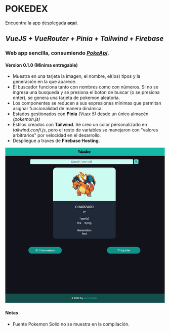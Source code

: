 # **POKEDEX**

Encuentra la app desplegada **[aqui](https://ohm-pokedex.web.app/)**.

## ***VueJS + VueRouter + Pinia + Tailwind + Firebase***

### Web app sencilla, consumiendo *[PokeApi](https://pokeapi.co/)*.
#### Version 0.1.0 (Minima entregable) <br>
- Muestra en una tarjeta la imagen, el nombre, el(los) tipos y la generación en la que aparece.
- El buscador funciona tanto con nombres como con números. Si no se ingresa una busqueda y se presiona el boton de buscar (o se presiona enter), se genera una tarjeta de pokemon aleatoria.
- Los componentes se reducen a sus expresiones mínimas que permitan asignar funcionalidad de manera dinámica.
- Estados gestionados con **Pinia** *(Vuex 5)* desde un único almacén *(pokemon.js)*
- Estilos creados con **Tailwind**. Se creo un color personalizado en *tailwind.confi.js*, pero el resto de variables se manejaron con "valores arbitrarios" por velocidad en el desarrollo.
- Despliegue a traves de **Firebase Hosting**.

![Aplication Preview](src/assets/pokedex.png)

#### Notas
- Fuente Pokemon Solid no se muestra en la compilación.